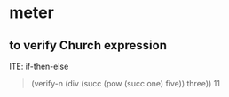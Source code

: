 # meter
## to verify Church expression
ITE: if-then-else
> (verify-n (div (succ (pow (succ one) five)) three))
11
